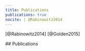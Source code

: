 ```yaml
---
title: Publications
publications: true
nocite: | @Rabinowitz2014
---
```


<!-- note: MUST leave blank lines after paragraphs -->

<span class="hide">[@Rabinowitz2014]</span>
<span class="hide">[@Golden2015]</span>

<section>
## Publications
</section>
